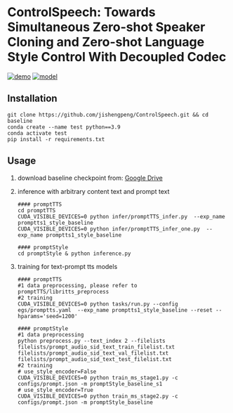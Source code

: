 # ControlSpeech: Towards Simultaneous Zero-shot Speaker Cloning and Zero-shot Language Style Control With Decoupled Codec


<!-- [![arXiv](https://img.shields.io/badge/arXiv-Paper-<COLOR>.svg)](https://arxiv.org/pdf/2402.12208.pdf) -->
[![demo](https://img.shields.io/badge/ControlSpeech-Demo-red)](https://controlspeech.github.io)
[![model](https://img.shields.io/badge/%F0%9F%A4%97%20ControlSpeech-Models(Baseline)-blue)](https://drive.google.com/drive/folders/1H8U165KjLV05axwRWgZRsBdGO4R9T7F_?usp=drive_link)

## Installation

```shell
git clone https://github.com/jishengpeng/ControlSpeech.git && cd baseline
conda create --name test python==3.9
conda activate test
pip install -r requirements.txt
```

## Usage

1. download baseline checkpoint from: [Google Drive](https://drive.google.com/drive/folders/1H8U165KjLV05axwRWgZRsBdGO4R9T7F_?usp=drive_link)

2. inference with arbitrary content text and prompt text

   ```shell
   #### promptTTS
   cd promptTTS 
   CUDA_VISIBLE_DEVICES=0 python infer/promptTTS_infer.py  --exp_name promptts1_style_baseline
   CUDA_VISIBLE_DEVICES=0 python infer/promptTTS_infer_one.py  --exp_name promptts1_style_baseline
   
   #### promptStyle 
   cd promptStyle & python inference.py
   ```


3. training for text-prompt tts models

   ```shell
   #### promptTTS
   #1 data preprocessing, please refer to promptTTS/libritts_preprocess 
   #2 training
   CUDA_VISIBLE_DEVICES=0 python tasks/run.py --config egs/promptts.yaml  --exp_name promptts1_style_baseline --reset --hparams='seed=1200'
   
   #### promptStyle
   #1 data preprocessing
   python preprocess.py --text_index 2 --filelists filelists/prompt_audio_sid_text_train_filelist.txt filelists/prompt_audio_sid_text_val_filelist.txt filelists/prompt_audio_sid_text_test_filelist.txt
   #2 training
   # use_style_encoder=False
   CUDA_VISIBLE_DEVICES=0 python train_ms_stage1.py -c configs/prompt.json -m promptStyle_baseline_s1
   # use_style_encoder=True
   CUDA_VISIBLE_DEVICES=0 python train_ms_stage2.py -c configs/prompt.json -m promptStyle_baseline
   ```
